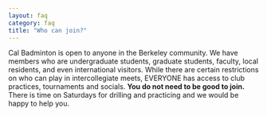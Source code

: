 ```yaml
---
layout: faq
category: faq
title: "Who can join?"
---
```


Cal Badminton is open to anyone in the Berkeley community. We have members who are undergraduate students, graduate students, faculty, local residents, and even international visitors. While there are certain restrictions on who can play in intercollegiate meets, EVERYONE has access to club practices, tournaments and socials. <strong>You do not need to be good to join.</strong> There is time on Saturdays for drilling and practicing and we would be happy to help you.
